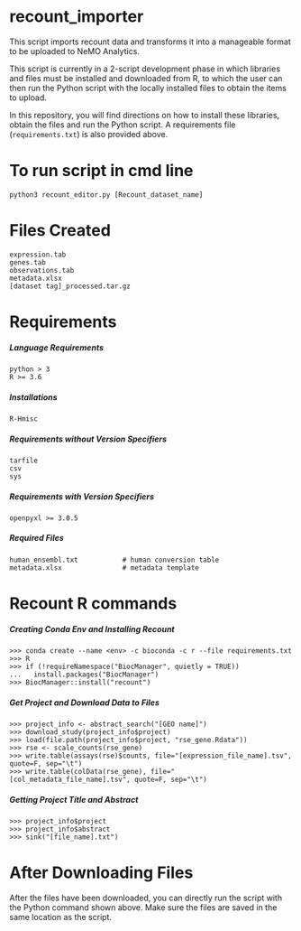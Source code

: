 # recount_importer

This script imports recount data and transforms it into a manageable format to be uploaded to NeMO Analytics.

This script is currently in a 2-script development phase in which libraries and files must be installed and downloaded from R, to which the user can then run the Python script with the locally installed files to obtain the items to upload.

In this repository, you will find directions on how to install these libraries, obtain the files and run the Python script. A requirements file (```requirements.txt```) is also provided above.

# To run script in cmd line

```python3 recount_editor.py [Recount_dataset_name]```

# Files Created
```
expression.tab
genes.tab
observations.tab
metadata.xlsx
[dataset tag]_processed.tar.gz
```

# Requirements

##### Language Requirements
```
python > 3
R >= 3.6
```

##### Installations
```
R-Hmisc
```

##### Requirements without Version Specifiers
```
tarfile
csv
sys
```

##### Requirements with Version Specifiers
```
openpyxl >= 3.0.5
```

##### Required Files
```
human_ensembl.txt           # human conversion table
metadata.xlsx               # metadata template
```

# Recount R commands

##### Creating Conda Env and Installing Recount
```
>>> conda create --name <env> -c bioconda -c r --file requirements.txt
>>> R
>>> if (!requireNamespace("BiocManager", quietly = TRUE))
...   install.packages("BiocManager")
>>> BiocManager::install("recount")
```

##### Get Project and Download Data to Files
```
>>> project_info <- abstract_search("[GEO name]")
>>> download_study(project_info$project)
>>> load(file.path(project_info$project, "rse_gene.Rdata"))
>>> rse <- scale_counts(rse_gene)
>>> write.table(assays(rse)$counts, file="[expression_file_name].tsv", quote=F, sep="\t")
>>> write.table(colData(rse_gene), file="[col_metadata_file_name].tsv", quote=F, sep="\t")
```

##### Getting Project Title and Abstract
```
>>> project_info$project
>>> project_info$abstract
>>> sink("[file_name].txt")
```

# After Downloading Files
After the files have been downloaded, you can directly run the script with the Python command shown above. Make sure the files are saved in the same location as the script.
